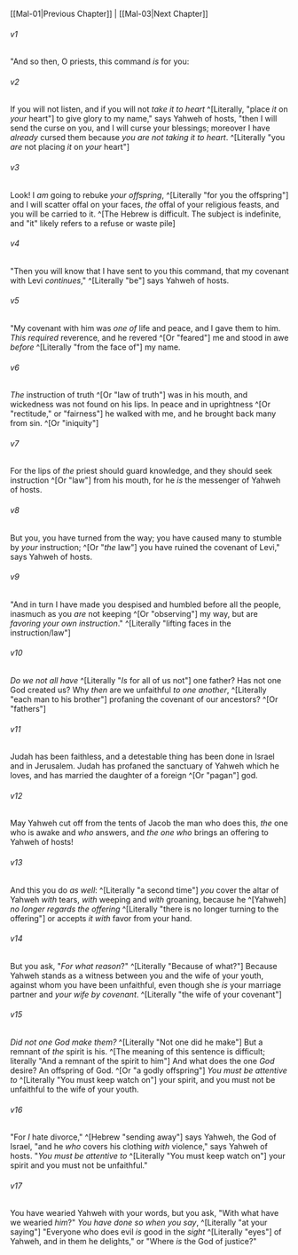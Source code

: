 ﻿---
aliases:
  - Malachi 2
---

[[Mal-01|Previous Chapter]] | [[Mal-03|Next Chapter]]

###### v1
"And so then, O priests, this command _is_ for you:

###### v2
If you will not listen, and if you will not _take it to heart_ ^[Literally, "place _it_ on _your_ heart"] to give glory to my name," says Yahweh of hosts, "then I will send the curse on you, and I will curse your blessings; moreover I have _already_ cursed them because _you are not taking it to heart_. ^[Literally "you _are_ not placing _it_ on _your_ heart"]

###### v3
Look! I _am_ going to rebuke _your offspring_, ^[Literally "for you the offspring"] and I will scatter offal on your faces, _the_ offal of your religious feasts, and you will be carried to it. ^[The Hebrew is difficult. The subject is indefinite, and "it" likely refers to a refuse or waste pile]

###### v4
"Then you will know that I have sent to you this command, that my covenant with Levi _continues_," ^[Literally "be"] says Yahweh of hosts.

###### v5
"My covenant with him was _one of_ life and peace, and I gave them to him. _This required_ reverence, and he revered ^[Or "feared"] me and stood in awe _before_ ^[Literally "from the face of"] my name.

###### v6
_The_ instruction of truth ^[Or "law of truth"] was in his mouth, and wickedness was not found on his lips. In peace and in uprightness ^[Or "rectitude," or "fairness"] he walked with me, and he brought back many from sin. ^[Or "iniquity"]

###### v7
For the lips of _the_ priest should guard knowledge, and they should seek instruction ^[Or "law"] from his mouth, for he _is_ the messenger of Yahweh of hosts.

###### v8
But you, you have turned from the way; you have caused many to stumble by _your_ instruction; ^[Or "_the_ law"] you have ruined the covenant of Levi," says Yahweh of hosts.

###### v9
"And in turn I have made you despised and humbled before all the people, inasmuch as you _are_ not keeping ^[Or "observing"] my way, but are _favoring your own instruction_." ^[Literally "lifting faces in the instruction/law"]

###### v10
_Do we not all have_ ^[Literally "_Is_ for all of us not"] one father? Has not one God created us? Why _then_ are we unfaithful _to one another_, ^[Literally "each man to his brother"] profaning the covenant of our ancestors? ^[Or "fathers"]

###### v11
Judah has been faithless, and a detestable thing has been done in Israel and in Jerusalem. Judah has profaned the sanctuary of Yahweh which he loves, and has married the daughter of a foreign ^[Or "pagan"] god.

###### v12
May Yahweh cut off from the tents of Jacob the man who does this, _the_ one who is awake and _who_ answers, and _the one who_ brings an offering to Yahweh of hosts!

###### v13
And this you do _as well_: ^[Literally "a second time"] _you_ cover the altar of Yahweh _with_ tears, _with_ weeping and _with_ groaning, because he ^[Yahweh] _no longer regards the offering_ ^[Literally "there is no longer turning to the offering"] or accepts _it_ _with_ favor from your hand.

###### v14
But you ask, "_For what reason_?" ^[Literally "Because of what?"] Because Yahweh stands as a witness between you and the wife of your youth, against whom you have been unfaithful, even though she _is_ your marriage partner and _your wife by covenant_. ^[Literally "the wife of your covenant"]

###### v15
_Did not one God make them?_ ^[Literally "Not one did he make"] But a remnant of _the_ spirit is his. ^[The meaning of this sentence is difficult; literally "And a remnant of the spirit to him"] And what does the one _God_ desire? An offspring of God. ^[Or "a godly offspring"] _You must be attentive to_ ^[Literally "You must keep watch on"] your spirit, and you must not be unfaithful to the wife of your youth.

###### v16
"For _I_ hate divorce," ^[Hebrew "sending away"] says Yahweh, the God of Israel, "and he _who_ covers his clothing _with_ violence," says Yahweh of hosts. "_You must be attentive to_ ^[Literally "You must keep watch on"] your spirit and you must not be unfaithful."

###### v17
You have wearied Yahweh with your words, but you ask, "With what have we wearied _him_?" _You have done so_ _when you say_, ^[Literally "at your saying"] "Everyone who does evil _is_ good in the _sight_ ^[Literally "eyes"] of Yahweh, and in them he delights," or "Where _is_ the God of justice?"